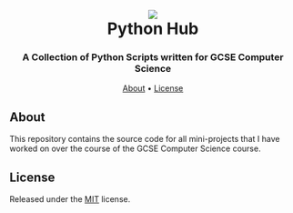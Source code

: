 <h1 align="center">
  <br>
  <a href="https://github.com/PenPow"><img src="https://ss.penpow.dev/i/XypPi2.png"></a>
  <br>
  Python Hub
  <br>
</h1>

<h3 align=center>A Collection of Python Scripts written for GCSE Computer Science</a></h3>

<p align="center">
  <a href="#about">About</a>
  •
  <a href="#license">License</a>
</p>

## About

This repository contains the source code for all mini-projects that I have worked on over the course of the GCSE Computer Science course.

## License

Released under the [MIT](LICENSE) license.
